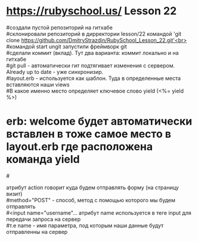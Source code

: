 # https://rubyschool.us/ Lesson 22
#создали пустой репозиторий на гитхабе<br>
#склонировали репозиторий в дирректории lesson/22 командой 'git clone https://github.com/DmitryStrazdin/RubySchool_Lesson_22.git'<br>
#командой start ungit запустили фреймворк git<br>
#сделали коммит (вклад). Тут два варианта: коммит локально и на гитхабе<br>
#git pull - автоматически гит подтягивает изменения с сервером. Already up to date - уже синхронизир.<br>
#layout.erb - используется как шаблон. Туда в определенные места вставляются наши views<br>
#В какое именно место определяет ключевое слово yield (<%= yield %>)<br>
# erb: welcome будет автоматически вставлен в тоже самое место в layout.erb где расположена команда yield<br>
#<form action="/visit">  атрибут action говорит куда будем отправлять форму (на страницу визит)<br>
#method="POST" - способ, метод с помощью которого мы будем отправлять<br>
#<input name="username"... атрибут name используется в теге input для передачи запроса на сервер<br>
#т.е name - имя параметра, под которым наши данные будут отправленны на сервер<br>
